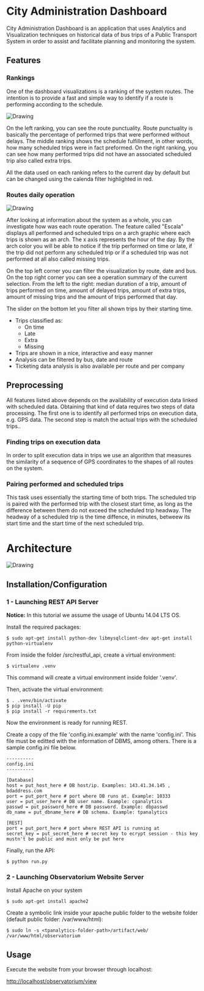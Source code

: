 # City Administration Dashboard

City Administration Dashboard is an application that uses Analytics and Visualization techniques on historical data of bus trips of a Public Transport System in order to assist and facilitate planning and monitoring the system.

## Features

### Rankings

One of the dashboard visualizations is a ranking of the system routes. The intention is to provide a fast and simple way to identify if a route is performing according to the schedule.

<div style="display:table-cell; vertical-align:middle; text-align:center">
  <img src="https://drive.google.com/uc?id=0ByJXvHckLkTdc0dTNEZTNHgxOFU" alt="Drawing" align="center"/>
</div>

On the left ranking, you can see the route punctuality. Route punctuality is basically the percentage of performed trips that were performed without delays. The middle ranking shows the schedule fulfillment, in other words, how many scheduled trips were in fact preformed. On the right ranking, you can see how many performed trips did not have an associated scheduled trip also called extra trips. 

All the data used on each ranking refers to the current day by default but can be changed using the calenda filter highlighted in red.

### Routes daily operation

<div style="display:table-cell; vertical-align:middle; text-align:center">
  <img src="https://drive.google.com/uc?id=0ByJXvHckLkTdVXlOdnQxdkFDTTg" alt="Drawing" align="center"/>
</div>

After looking at information about the system as a whole, you can investigate how was each route operation. The feature called "Escala" displays all performed and scheduled trips on a arch graphic where each trips is shown as an arch. The x axis represents the hour of the day. By the arch color you will be able to notice if the trip performed on time or late, if the trip did not perform any scheduled trip or if a scheduled trip was not performed at all also called missing trips.

On the top left corner you can filter the visualization by route, date and bus. On the top right corner you can see a operation summary of the current selection. From the left to the right: median duration of a trip, amount of trips performed on time, amount of delayed trips, amount of extra trips, amount of missing trips and the amount of trips performed that day.

The slider on the bottom let you filter all shown trips by their starting time.

- Trips classified as:
    + On time
    + Late
    + Extra
    + Missing
- Trips are shown in a nice, interactive and easy manner
- Analysis can be filtered by bus, date and route
- Ticketing data analysis is also available per route and per company

## Preprocessing

All features listed above depends on the availability of execution data linked with scheduled data. Obtaining that kind of data requires two steps of data processing. The first one is to identify all performed trips on execution data, e.g. GPS data. The second step is match the actual trips with the scheduled trips..

### Finding trips on execution data

In order to split execution data in trips we use an algorithm that measures the similarity of a sequence of GPS coordinates to the shapes of all routes on the system.

### Pairing performed and scheduled trips

This task uses essentially the starting time of both trips. The scheduled trip is paired with the performed trip with the closest start time, as long as the difference between them do not exceed the scheduled trip headway. The headway of a scheduled trip is the time diffence, in minutes, betweew its start time and the start time of the next scheduled trip.

# Architecture
<div style="display:table-cell; vertical-align:middle; text-align:center">
  <img src="https://drive.google.com/uc?id=0ByJXvHckLkTdbEZCWWl6MF9GcnM" alt="Drawing" align="center"/>
</div>

## Installation/Configuration

### 1 - Launching REST API Server

**Notice:** In this tutorial we assume the usage of Ubuntu 14.04 LTS OS.

Install the required packages:  

```
$ sudo apt-get install python-dev libmysqlclient-dev apt-get install python-virtualenv
```

From inside the folder <tpanalytics-folder-path>/src/restful_api, create a virtual environment:

```
$ virtualenv .venv
```

This command will create a virtual environment inside folder '.venv'.

Then, activate the virtual environment:

```
$ . .venv/bin/activate
$ pip install -U pip
$ pip install -r requirements.txt
```

Now the environment is ready for running REST.  

Create a copy of the file 'config.ini.example' with the name 'config.ini'. This file must be editted with the information of DBMS, among others. There is a sample config.ini file below.

```
----------
config.ini
----------

[Database]
host = put_host_here # DB host/ip. Examples: 143.41.34.145 , bdaddress.com
port = put_port_here # port where DB runs at. Example: 10333
user = put_user_here # DB user name. Example: cganalytics
passwd = put_password_here # DB password. Example: dbpasswd
db_name = put_dbname_here # DB schema. Example: tpanalytics

[REST]
port = put_port_here # port where REST API is running at
secret_key = put_secret_here # secret key to ecrypt session - this key mustn't be public and must only be put here
```

Finally, run the API:

```
$ python run.py
```

### 2 - Launching Observatorium Website Server

Install Apache on your system

```
$ sudo apt-get install apache2
```

Create a symbolic link inside your apache public folder to the website folder (default public folder: /var/www/html):
```
$ sudo ln -s <tpanalytics-folder-path>/artifact/web/ /var/www/html/observatorium
```

## Usage

Execute the website from your browser through localhost:

[http://localhost/observatorium/view](http://localhost/observatorium/view)

